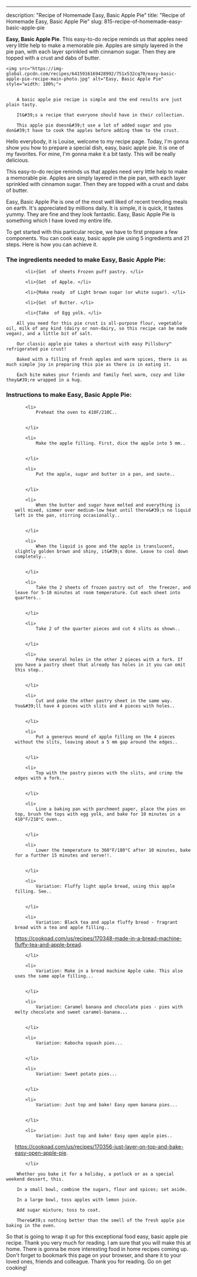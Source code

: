---
description: "Recipe of Homemade Easy, Basic Apple Pie"
title: "Recipe of Homemade Easy, Basic Apple Pie"
slug: 815-recipe-of-homemade-easy-basic-apple-pie

<p>
	<strong>Easy, Basic Apple Pie</strong>. 
	This easy-to-do recipe reminds us that apples need very little help to make a memorable pie. Apples are simply layered in the pie pan, with each layer sprinkled with cinnamon sugar. Then they are topped with a crust and dabs of butter.
</p>
<p>
	
	<img src="https://img-global.cpcdn.com/recipes/6415916169428992/751x532cq70/easy-basic-apple-pie-recipe-main-photo.jpg" alt="Easy, Basic Apple Pie" style="width: 100%;">
	
	
		A basic apple pie recipe is simple and the end results are just plain tasty.
	
		It&#39;s a recipe that everyone should have in their collection.
	
		This apple pie doesn&#39;t use a lot of added sugar and you don&#39;t have to cook the apples before adding them to the crust.
	
</p>
<p>
	Hello everybody, it is Louise, welcome to my recipe page. Today, I'm gonna show you how to prepare a special dish, easy, basic apple pie. It is one of my favorites. For mine, I'm gonna make it a bit tasty. This will be really delicious.
</p>
	
<p>
	This easy-to-do recipe reminds us that apples need very little help to make a memorable pie. Apples are simply layered in the pie pan, with each layer sprinkled with cinnamon sugar. Then they are topped with a crust and dabs of butter.
</p>
<p>
	Easy, Basic Apple Pie is one of the most well liked of recent trending meals on earth. It's appreciated by millions daily. It is simple, it is quick, it tastes yummy. They are fine and they look fantastic. Easy, Basic Apple Pie is something which I have loved my entire life.
</p>

<p>
To get started with this particular recipe, we have to first prepare a few components. You can cook easy, basic apple pie using 5 ingredients and 21 steps. Here is how you can achieve it.
</p>

<h3>The ingredients needed to make Easy, Basic Apple Pie:</h3>

<ol>
	
		<li>{Get  of sheets Frozen puff pastry. </li>
	
		<li>{Get  of Apple. </li>
	
		<li>{Make ready  of Light brown sugar (or white sugar). </li>
	
		<li>{Get  of Butter. </li>
	
		<li>{Take  of Egg yolk. </li>
	
</ol>
<p>
	
		All you need for this pie crust is all-purpose flour, vegetable oil, milk of any kind (dairy or non-dairy, so this recipe can be made vegan), and a little bit of salt.
	
		Our classic apple pie takes a shortcut with easy Pillsbury™ refrigerated pie crust!
	
		Baked with a filling of fresh apples and warm spices, there is as much simple joy in preparing this pie as there is in eating it.
	
		Each bite makes your friends and family feel warm, cozy and like they&#39;re wrapped in a hug.
	
</p>

<h3>Instructions to make Easy, Basic Apple Pie:</h3>

<ol>
	
		<li>
			Preheat the oven to 410F/210C..
			
			
		</li>
	
		<li>
			Make the apple filling. First, dice the apple into 5 mm..
			
			
		</li>
	
		<li>
			Put the apple, sugar and butter in a pan, and saute..
			
			
		</li>
	
		<li>
			When the butter and sugar have melted and everything is well mixed, simmer over medium-low heat until there&#39;s no liquid left in the pan, stirring occasionally..
			
			
		</li>
	
		<li>
			When the liquid is gone and the apple is translucent, slightly golden brown and shiny, it&#39;s done. Leave to cool down completely..
			
			
		</li>
	
		<li>
			Take the 2 sheets of frozen pastry out of  the freezer, and leave for 5-10 minutes at room temperature. Cut each sheet into quarters..
			
			
		</li>
	
		<li>
			Take 2 of the quarter pieces and cut 4 slits as shown..
			
			
		</li>
	
		<li>
			Poke several holes in the other 2 pieces with a fork. If you have a pastry sheet that already has holes in it you can omit this step..
			
			
		</li>
	
		<li>
			Cut and poke the other pastry sheet in the same way. You&#39;ll have 4 pieces with slits and 4 pieces with holes..
			
			
		</li>
	
		<li>
			Put a generous mound of apple filling on the 4 pieces without the slits, leaving about a 5 mm gap around the edges..
			
			
		</li>
	
		<li>
			Top with the pastry pieces with the slits, and crimp the edges with a fork..
			
			
		</li>
	
		<li>
			Line a baking pan with parchment paper, place the pies on top, brush the tops with egg yolk, and bake for 10 minutes in a 410°F/210°C oven..
			
			
		</li>
	
		<li>
			Lower the temperature to 360°F/180°C after 10 minutes, bake for a further 15 minutes and serve!!.
			
			
		</li>
	
		<li>
			Variation: Fluffy light apple bread, using this apple filling. See..
			
			
		</li>
	
		<li>
			Variation: Black tea and apple fluffy bread - fragrant bread with a tea and apple filling..

https://cookpad.com/us/recipes/170348-made-in-a-bread-machine-fluffy-tea-and-apple-bread.
			
			
		</li>
	
		<li>
			Variation: Make in a bread machine Apple cake. This also uses the same apple filling...
			
			
		</li>
	
		<li>
			Variation: Caramel banana and chocolate pies - pies with melty chocolate and sweet caramel-banana...
			
			
		</li>
	
		<li>
			Variation: Kabocha squash pies...
			
			
		</li>
	
		<li>
			Variation: Sweet potato pies...
			
			
		</li>
	
		<li>
			Variation: Just top and bake! Easy open banana pies...
			
			
		</li>
	
		<li>
			Variation: Just top and bake! Easy open apple pies..

https://cookpad.com/us/recipes/170356-just-layer-on-top-and-bake-easy-open-apple-pie.
			
			
		</li>
	
</ol>

<p>
	
		Whether you bake it for a holiday, a potluck or as a special weekend dessert, this.
	
		In a small bowl, combine the sugars, flour and spices; set aside.
	
		In a large bowl, toss apples with lemon juice.
	
		Add sugar mixture; toss to coat.
	
		There&#39;s nothing better than the smell of the fresh apple pie baking in the oven.
	
</p>

<p>
	So that is going to wrap it up for this exceptional food easy, basic apple pie recipe. Thank you very much for reading. I am sure that you will make this at home. There is gonna be more interesting food in home recipes coming up. Don't forget to bookmark this page on your browser, and share it to your loved ones, friends and colleague. Thank you for reading. Go on get cooking!
</p>
